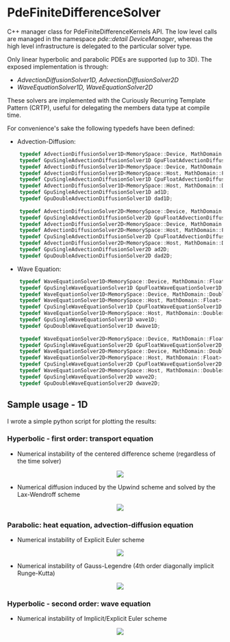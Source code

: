 # PdeFiniteDifferenceSolver
C++ manager class for PdeFiniteDifferenceKernels API. The low level calls are managed in the namespace <i>pde::detail DeviceManager</i>, whereas the high level infrastructure is delegated to the particular solver type. 

Only linear hyperbolic and parabolic PDEs are supported (up to 3D). The exposed implementation is through:
- <i>AdvectionDiffusionSolver1D, AdvectionDiffusionSolver2D</i>
- <i>WaveEquationSolver1D, WaveEquationSolver2D</i>

These solvers are implemented with the Curiously Recurring Template Pattern (CRTP), useful for delegating the members data type at compile time.

For convenience's sake the following typedefs have been defined:

- Advection-Diffusion:
```c++
	typedef AdvectionDiffusionSolver1D<MemorySpace::Device, MathDomain::Float> GpuSingleAdvectionDiffusionSolver1D;
	typedef GpuSingleAdvectionDiffusionSolver1D GpuFloatAdvectionDiffusionSolver1D;
	typedef AdvectionDiffusionSolver1D<MemorySpace::Device, MathDomain::Double> GpuDoubleAdvectionDiffusionSolver1D;
	typedef AdvectionDiffusionSolver1D<MemorySpace::Host, MathDomain::Float> CpuSingleAdvectionDiffusionSolver1D;
	typedef CpuSingleAdvectionDiffusionSolver1D CpuFloatAdvectionDiffusionSolver1D;
	typedef AdvectionDiffusionSolver1D<MemorySpace::Host, MathDomain::Double> CpuDoubleAdvectionDiffusionSolver1D;
	typedef GpuSingleAdvectionDiffusionSolver1D ad1D;
	typedef GpuDoubleAdvectionDiffusionSolver1D dad1D;
  
	typedef AdvectionDiffusionSolver2D<MemorySpace::Device, MathDomain::Float> GpuSingleAdvectionDiffusionSolver2D;
	typedef GpuSingleAdvectionDiffusionSolver2D GpuFloatAdvectionDiffusionSolver2D;
	typedef AdvectionDiffusionSolver2D<MemorySpace::Device, MathDomain::Double> GpuDoubleAdvectionDiffusionSolver2D;
	typedef AdvectionDiffusionSolver2D<MemorySpace::Host, MathDomain::Float> CpuSingleAdvectionDiffusionSolver2D;
	typedef CpuSingleAdvectionDiffusionSolver2D CpuFloatAdvectionDiffusionSolver2D;
	typedef AdvectionDiffusionSolver2D<MemorySpace::Host, MathDomain::Double> CpuDoubleAdvectionDiffusionSolver2D;
	typedef GpuSingleAdvectionDiffusionSolver2D ad2D;
	typedef GpuDoubleAdvectionDiffusionSolver2D dad2D;
```

- Wave Equation:
```c++
	typedef WaveEquationSolver1D<MemorySpace::Device, MathDomain::Float> GpuSingleWaveEquationSolver1D;
	typedef GpuSingleWaveEquationSolver1D GpuFloatWaveEquationSolver1D;
	typedef WaveEquationSolver1D<MemorySpace::Device, MathDomain::Double> GpuDoubleWaveEquationSolver1D;
	typedef WaveEquationSolver1D<MemorySpace::Host, MathDomain::Float> CpuSingleWaveEquationSolver1D;
	typedef CpuSingleWaveEquationSolver1D CpuFloatWaveEquationSolver1D;
	typedef WaveEquationSolver1D<MemorySpace::Host, MathDomain::Double> CpuDoubleSolver1D;
	typedef GpuSingleWaveEquationSolver1D wave1D;
	typedef GpuDoubleWaveEquationSolver1D dwave1D;
  
	typedef WaveEquationSolver2D<MemorySpace::Device, MathDomain::Float> GpuSingleWaveEquationSolver2D;
	typedef GpuSingleWaveEquationSolver2D GpuFloatWaveEquationSolver2D;
	typedef WaveEquationSolver2D<MemorySpace::Device, MathDomain::Double> GpuDoubleWaveEquationSolver2D;
	typedef WaveEquationSolver2D<MemorySpace::Host, MathDomain::Float> CpuSingleWaveEquationSolver2D;
	typedef CpuSingleWaveEquationSolver2D CpuFloatWaveEquationSolver2D;
	typedef WaveEquationSolver2D<MemorySpace::Host, MathDomain::Double> CpuDoubleSolver2D;
	typedef GpuSingleWaveEquationSolver2D wave2D;
	typedef GpuDoubleWaveEquationSolver2D dwave2D;
```

## Sample usage - 1D
I wrote a simple python script for plotting the results:

### Hyperbolic - first order: transport equation
- Numerical instability of the centered difference scheme (regardless of the time solver) <p align="center"> <img src="https://raw.githubusercontent.com/pmontalb/PdeFiniteDifferenceSolver/master/instability_compressed.gif"> </p>
- Numerical diffusion induced by the Upwind scheme and solved by the Lax-Wendroff scheme <p align="center"> <img src="https://raw.githubusercontent.com/pmontalb/PdeFiniteDifferenceSolver/master/numericalDiffusion_compressed.gif"> </p>

### Parabolic: heat equation, advection-diffusion equation
- Numerical instability of Explicit Euler scheme <p align="center"> <img src="https://raw.githubusercontent.com/pmontalb/PdeFiniteDifferenceSolver/master/diffusionInstability_compressed.gif"> </p>
- Numerical instability of Gauss-Legendre (4th order diagonally implicit Runge-Kutta) <p align="center"> <img src="https://raw.githubusercontent.com/pmontalb/PdeFiniteDifferenceSolver/master/rungeKuttaFourthOrderImplicitDiffusionInstability_compressed.gif"> </p>

### Hyperbolic - second order: wave equation
- Numerical instability of Implicit/Explicit Euler scheme <p align="center"> <img src="https://raw.githubusercontent.com/pmontalb/PdeFiniteDifferenceSolver/master/waveInstability1D_compressed.gif"> </p>


